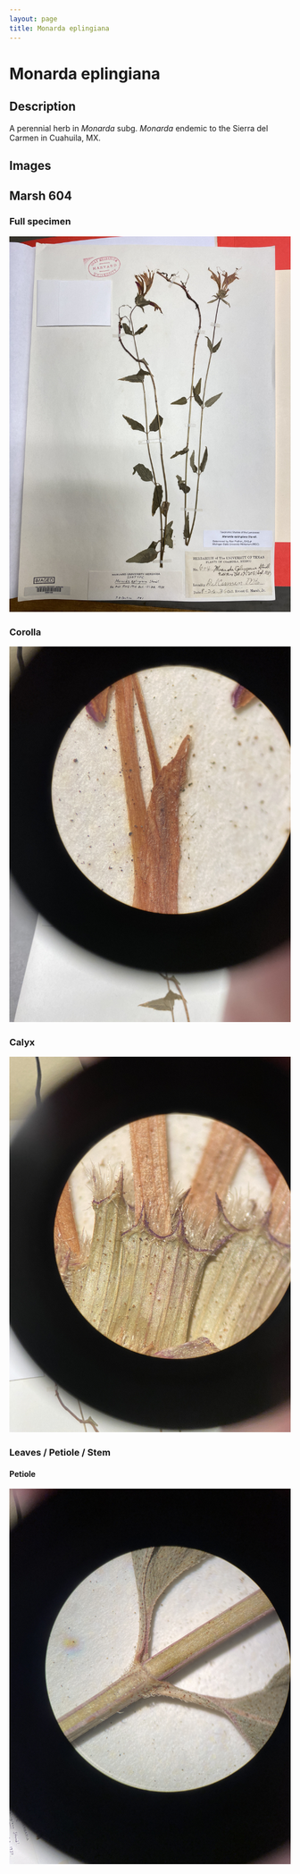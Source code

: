 ```yaml
---
layout: page
title: Monarda eplingiana
---
```


# Monarda eplingiana

## Description
A perennial herb in *Monarda* subg. *Monarda* endemic to the Sierra del Carmen in Cuahuila, MX.

## Images

## Marsh 604

### Full specimen

![Herbarium Specimen](/assets/images/specimens/eplingiana/marsh_604/full_specimen.JPG)

### Corolla

![Apex](/assets/images/specimens/eplingiana/marsh_604/corolla_apex.JPG)


### Calyx

![Calyx lobes](/assets/images/specimens/eplingiana/marsh_604/calyx_lobes.JPG)


### Leaves / Petiole / Stem

#### Petiole

![Petiole](/assets/images/specimens/eplingiana/marsh_604/petioles.JPG)
